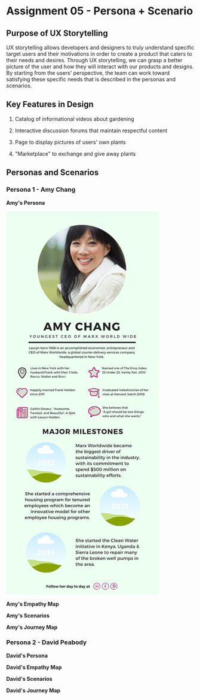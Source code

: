 # Assignment 05 - Persona + Scenario
## Purpose of UX Storytelling
UX storytelling allows developers and designers to truly understand specific target users and their motivations in order to create a product that caters to their needs and desires. Through UX storytelling, we can grasp a better picture of the user and how they will interact with our products and designs. By starting from the users' perspective, the team can work toward satisfying these specific needs that is described in the personas and scenarios. 

## Key Features in Design
1. Catalog of informational videos about gardening


2. Interactive discussion forums that maintain respectful content


3. Page to display pictures of users' own plants


4. "Marketplace" to exchange and give away plants

## Personas and Scenarios
### Persona 1 - Amy Chang
**Amy's Persona**


![Amy's Persona](DH_150_Personas.png)

**Amy's Empathy Map**

**Amy's Scenarios**

**Amy's Journey Map**

### Persona 2 - David Peabody 
**David's Persona**

**David's Empathy Map**

**David's Scenarios**

**David's Journey Map**
